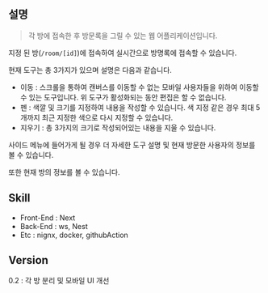 ## 설명

> 각 방에 접속한 후 방문록을 그릴 수 있는 웹 어플리케이션입니다.

지정 된 방(`/room/[id]`)에 접속하여 실시간으로 방명록에 접속할 수 있습니다.

현재 도구는 총 3가지가 있으며 설명은 다음과 같습니다.

- 이동 : 스크롤을 통하여 캔버스를 이동할 수 없는 모바일 사용자들을 위하여 이동할 수 있는 도구입니다. 위 도구가 활성화되는 동안 편집은 할 수 없습니다.
- 펜 : 색깔 및 크기를 지정하여 내용을 작성할 수 있습니다. 색 지정 같은 경우 최대 5개까지 최근 지정한 색으로 다시 지정할 수 있습니다.
- 지우기 : 총 3가지의 크기로 작성되어있는 내용을 지울 수 있습니다. 

사이드 메뉴에 들어가게 될 경우 더 자세한 도구 설명 및 현재 방문한 사용자의 정보를 볼 수 있습니다.

또한 현재 방의 정보를 볼 수 있습니다.

## Skill

- Front-End : Next
- Back-End : ws, Nest
- Etc : nignx, docker, githubAction

## Version 

0.2 :  각 방 분리 및 모바일 UI 개선 